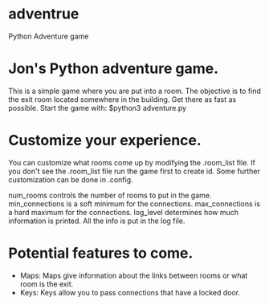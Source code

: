 # adventrue
Python Adventure game

# Jon's Python adventure game.
This is a simple game where you are put into a room.
The objective is to find the exit room located somewhere in the building.
Get there as fast as possible.
Start the game with: $python3 adventure.py

# Customize your experience.
You can customize what rooms come up by modifying the .room_list file.
If you don't see the .room_list file run the game first to create id.
Some further customization can be done in .config.

num_rooms controls the number of rooms to put in the game.
min_connections is a soft minimum for the connections.
max_connections is a hard maximum for the connections.
log_level determines how much information is printed. All the info is put in the log file.


# Potential features to come.
- Maps: Maps give information about the links between rooms or what room is the exit.
- Keys: Keys allow you to pass connections that have a locked door.
